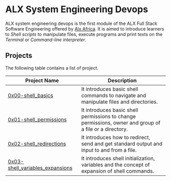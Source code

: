 # ALX System Engineering Devops

ALX system engineering devops is the first module of the ALX Full Stack Software Engineering offered by [Alx Africa](https://www.alxafrica.com/software-engineering/). It is aimed to introduce learners to *Shell scripts* to manipulate files, execute programs and print texts on the *Terminal* or *Command-line interpreter*.

## Projects
The following table contains a list of project.

| Project Name     | Description |
|------------------|-------------|
|[0x00-shell_basics](https://github.com/SanMajur/alx-system_engineering-devops)|It introduces basic shell commands to navigate and manipulate files and directories.|
|[0x01-shell_permissions](https://github.com/SanMajur/alx-system_engineering-devops/tree/master/0x01-shell_permissions)| It introduces basic shell permissions to change permissions, owner and group of a file or a directory.|
|[0x02-shell_redirections](https://github.com/SanMajur/alx-system_engineering-devops/tree/master/0x02-shell_redirections)|It introduces how to redirect, send and get standard output and input to and from a file.|
|[0x03-shell_variables_expansions](https://github.com/SanMajur/alx-system_engineering-devops/tree/master/0x03-shell_variables_expansions)| It introduces shell initialization, variables and the concept of expansion of shell commands.|

